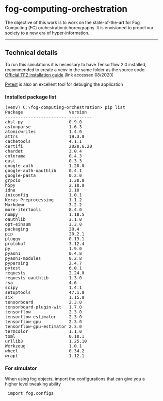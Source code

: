 # fog-computing-orchestration

The objective of this work is to work on the state-of-the-art for Fog Computing (FC) orchestration/choreography. It is envisioned to propel our society to a new era of hyper-information.


---


## Technical details

To run this simulations it is necessary to have Tensorflow 2.0 installed, recommended to create a venv in the same folder as the source code:
[Official TF2 installation guide](https://www.tensorflow.org/install/pip#virtual-environment-install) (link accessed 08/2020)

[Pytest](https://docs.pytest.org/en/stable/getting-started.html) is also an excellent tool for debuging the application

### Installed package list  
<pre>
(venv) C:\fog-computing-orchestration> pip list  
Package                  Version
------------------------ ---------
absl-py                  0.9.0
astunparse               1.6.3
atomicwrites             1.4.0
attrs                    19.3.0
cachetools               4.1.1
certifi                  2020.6.20
chardet                  3.0.4
colorama                 0.4.3
gast                     0.3.3
google-auth              1.20.0
google-auth-oauthlib     0.4.1
google-pasta             0.2.0
grpcio                   1.30.0
h5py                     2.10.0
idna                     2.10
iniconfig                1.0.1
Keras-Preprocessing      1.1.2
Markdown                 3.2.2
more-itertools           8.4.0
numpy                    1.18.5
oauthlib                 3.1.0
opt-einsum               3.3.0
packaging                20.4
pip                      20.2.1
pluggy                   0.13.1
protobuf                 3.12.4
py                       1.9.0
pyasn1                   0.4.8
pyasn1-modules           0.2.8
pyparsing                2.4.7
pytest                   6.0.1
requests                 2.24.0
requests-oauthlib        1.3.0
rsa                      4.6
scipy                    1.4.1
setuptools               47.1.0
six                      1.15.0
tensorboard              2.3.0
tensorboard-plugin-wit   1.7.0
tensorflow               2.3.0
tensorflow-estimator     2.3.0
tensorflow-gpu           2.3.0
tensorflow-gpu-estimator 2.3.0
termcolor                1.1.0
toml                     0.10.1
urllib3                  1.25.10
Werkzeug                 1.0.1
wheel                    0.34.2
wrapt                    1.12.1
</pre>

### For simulator

When using fog objects, import the configurations that can give you a higher level tweaking ability
<pre> import fog.configs </pre>